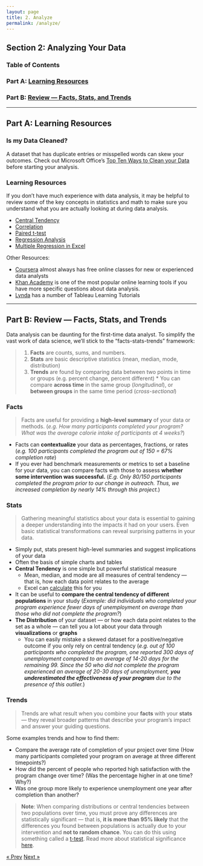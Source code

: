 ```yaml
---
layout: page
title: 2. Analyze
permalink: /analyze/
---
```

## Section 2: Analyzing Your Data

### Table of Contents
###   Part A: [Learning Resources](#resources "Learning Resources")
###   Part B: [Review — Facts, Stats, and Trends](#review "Statistics Review")

___

## <a name="resources"></a> Part A: Learning Resources

### Is my Data Cleaned?

A dataset that has duplicate entries or misspelled words can skew your outcomes. Check out Microsoft Office’s [Top Ten Ways to Clean your Data](https://support.office.com/en-us/article/Top-ten-ways-to-clean-your-data-2844b620-677c-47a7-ac3e-c2e157d1db19) before starting your analysis. 

### Learning Resources

If you don’t have much experience with data analysis, it may be helpful to review some of the key concepts in statistics and math to make sure you understand what you are actually looking at during data analysis.
  * [Central Tendency](https://statistics.laerd.com/statistical-guides/measures-central-tendency-mean-mode-median.php)
  * [Correlation](https://www.excelfunctions.net/excel-correl-function.html)
  * [Paired t-test](www.real-statistics.com/students-t-distribution/paired-sample-t-test/)
  * [Regression Analysis](https://www.qimacros.com/hypothesis-testing/regression/)
  * [Multiple Regression in Excel](https://www.businessinsider.com/understand-excel-multiple-regression-2014-10)

Other Resources: 
  * [Coursera](https://www.coursera.org/courses?query=beginner&nbsp;data&nbsp;analysis) almost always has free online classes for new or experienced  data analysts
  * [Khan Academy](https://www.khanacademy.org/computing/ap-computer-science-principles/data-analysis-101) is one of the most popular online learning tools if you have more  specific questions about data analysis.
  * [Lynda](https://www.lynda.com/Tableau-tutorials/Tableau-9-Essential-Training/386886-2.html) has a number of Tableau Learning Tutorials

___

## <a name="review"></a> Part B: Review — Facts, Stats, and Trends

Data analysis can be daunting for the first-time data analyst. To simplify the vast work of  data science, we’ll stick to the “facts-stats-trends” framework:
>1. **Facts** are counts, sums, and numbers.  
>2. **Stats** are basic descriptive statistics  (mean, median, mode, distribution)
>3. **Trends** are found by comparing data between two points in time or groups (e.g. percent change, percent different)
    * You can compare **across time** in the same group (*longitudinal*), or **between groups** in the same time period (*cross-sectional*)

### Facts

>Facts are useful for providing a **high-level summary** of your data or methods. (*e.g. How many participants completed your program?  What was the average calorie intake of participants  at 4 weeks?*) 

  * Facts can **contextualize** your data as percentages, fractions, or rates (*e.g. 100 participants  completed the program out of  150 = 67% completion rate*)
  * If you ever had benchmark measurements or metrics to set a baseline for your data, you can  compare facts with those to assess **whether some intervention was successful.** (*E.g. Only 80/150 participants  completed the program prior to our change in outreach. Thus, we increased completion by nearly 14% through this project.*)

### Stats

>Gathering meaningful statistics about your data is essential to gaining a deeper understanding into the impacts it had on your users. Even basic statistical transformations can reveal surprising patterns in your data.

  * Simply put, stats present high-level summaries and suggest implications of your data
  * Often the basis of simple charts and tables
  * **Central Tendency** is one simple but powerful statistical measure
    * Mean, median, and mode are all measures of central tendency — that is, how each data  point relates to the average
    * Excel can [calculate](https://access-excel.tips/excel-central-tendency-mean-mode-median/) this for you
  * It can be useful to **compare the central tendency of different populations** in your study  (*Example: did individuals who completed your program experience fewer days of unemployment on average than those who did not complete the program?*)
  * **The Distribution** of your dataset — or how each data point relates to the set as a whole — can tell you a lot about your data through **visualizations** or **graphs**
    * You can easily mistake a skewed dataset for a positive/negative outcome if you only rely on central tendency  (*e.g. out of 100 participants who completed the program, one reported 300 days of unemployment compared to an average of 14-20 days for the remaining 99. Since the 50  who did not complete the program experienced an average of 20-30 days of unemployment, __you underestimated the effectiveness of your program__ due to the presence of this outlier.*) 

### Trends

>Trends are what result when you combine your **facts** with your **stats** — they reveal broader patterns that describe your program’s impact and answer your guiding questions.

Some examples trends and how to find them:
  * Compare the average rate of completion of your project over time (How many participants  completed your program on average at three different timepoints?)
  * How did the percent of people who reported high satisfaction with the program change over time? (Was the percentage higher in at one time? Why?)
  * Was one group more likely to experience unemployment one year after completion than another? 

>**Note**: When comparing distributions or central tendencies between two populations over time, you must prove any differences are statistically significant — that is, **it is more than 95% likely** that the differences you found between populations is actually due to your intervention and **not to random chance**. You can do this using something called a [t-test](www.real-statistics.com/students-t-distribution/paired-sample-t-test/).  Read more about statistical  significance [here](https://hbr.org/2016/02/a-refresher-on-statistical-significance).

<!-- Pagination -->
<div class="pagination">
  <a class="pagination-item older" href="{{ site.baseurl }}/plan_c_find">&laquo; Prev</a>
  <a class="pagination-item newer" href="{{ site.baseurl }}/communicate">Next &raquo;</a>
</div>
